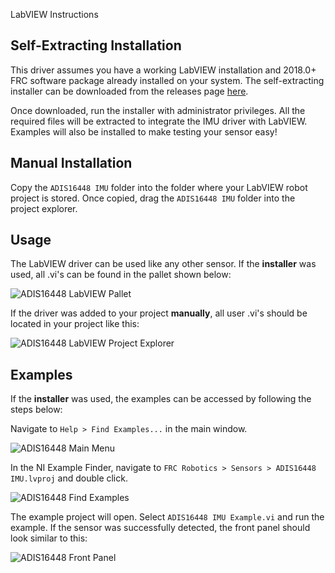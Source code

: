 LabVIEW Instructions

## Self-Extracting Installation
This driver assumes you have a working LabVIEW installation and 2018.0+ FRC software package already installed on your system. The self-extracting installer can be downloaded from the releases page [here](https://github.com/juchong/ADIS16448-RoboRIO-Driver/releases). 

Once downloaded, run the installer with administrator privileges. All the required files will be extracted to integrate the IMU driver with LabVIEW. Examples will also be installed to make testing your sensor easy!

## Manual Installation
Copy the `ADIS16448 IMU` folder into the folder where your LabVIEW robot project is stored. Once copied, drag the `ADIS16448 IMU` folder into the project explorer. 

## Usage
The LabVIEW driver can be used like any other sensor. If the **installer** was used, all .vi's can be found in the pallet shown below:

![ADIS16448 LabVIEW Pallet](https://raw.githubusercontent.com/juchong/ADIS16448-RoboRIO-Driver/master/Reference/pallet.png)

If the driver was added to your project **manually**, all user .vi's should be located in your project like this:

![ADIS16448 LabVIEW Project Explorer](https://raw.githubusercontent.com/juchong/ADIS16448-RoboRIO-Driver/master/Reference/RobotProject.PNG)

## Examples
If the **installer** was used, the examples can be accessed by following the steps below:

Navigate to `Help > Find Examples...` in the main window.

![ADIS16448 Main Menu](https://raw.githubusercontent.com/juchong/ADIS16448-RoboRIO-Driver/master/Reference/MainMenu.PNG)

In the NI Example Finder, navigate to `FRC Robotics > Sensors > ADIS16448 IMU.lvproj` and double click. 

![ADIS16448 Find Examples](https://raw.githubusercontent.com/juchong/ADIS16448-RoboRIO-Driver/master/Reference/ExampleFinder.PNG)

The example project will open. Select `ADIS16448 IMU Example.vi` and run the example. If the sensor was successfully detected, the front panel should look similar to this:

![ADIS16448 Front Panel](https://raw.githubusercontent.com/juchong/ADIS16448-RoboRIO-Driver/master/Reference/FrontPanel.png)

